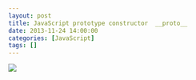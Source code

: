 ```yaml
---
layout: post
title: JavaScript prototype constructor  __proto__
date: 2013-11-24 14:00:00
categories: [JavaScript]
tags: []
---
```

![](http://img.blog.csdn.net/20131124140007796?watermark/2/text/aHR0cDovL2Jsb2cuY3Nkbi5uZXQvdHVodW9sb25n/font/5a6L5L2T/fontsize/400/fill/I0JBQkFCMA==/dissolve/70/gravity/SouthEast)





